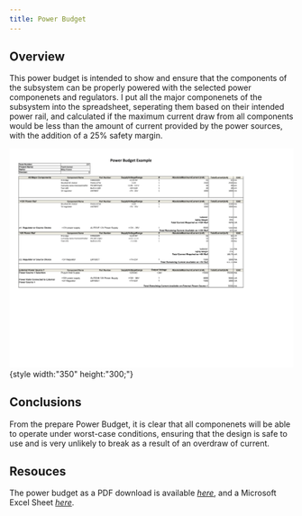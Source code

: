 ```yaml
---
title: Power Budget
---
```


## Overview
This power budget is intended to show and ensure that the components of the subsystem can be properly powered with the selected power componenets and regulators. I put all the major componenets of the subsystem into the spreadsheet, seperating them based on their intended power rail, and calculated if the maximum current draw from all components would be less than the amount of current provided by the power sources, with the addition of a 25% safety margin.

![budget](https://github.com/riatron8/riatron8.github.io/raw/main/docs/05-Power-Budget/Power_Budget_Image-1.png){style width:"350" height:"300;"}


## Conclusions

From the prepare Power Budget, it is clear that all componenets will be able to operate under worst-case conditions, ensuring that the design is safe to use and is very unlikely to break as a result of an overdraw of current.

## Resouces

The power budget as a PDF download is available [*here*](https://github.com/riatron8/riatron8.github.io/raw/main/docs/05-Power-Budget/Power_Budget_Image.pdf), and a Microsoft Excel Sheet [*here*](https://github.com/riatron8/riatron8.github.io/blob/main/docs/05-Power-Budget/Riley_Franco_Power_Budget.xlsx).
